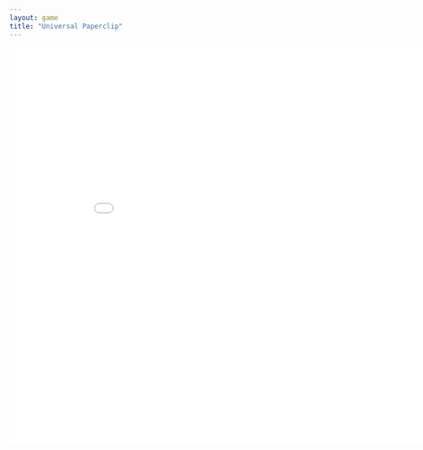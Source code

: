 ```yaml
---
layout: game
title: "Universal Paperclip"
---
```

<embed src="src/" width="900" height="700" allowfullscreen>
